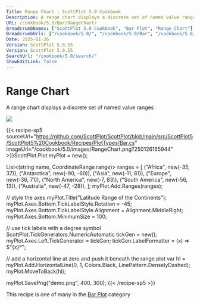 ```yaml
---
Title: Range Chart - ScottPlot 5.0 Cookbook
Description: A range chart displays a discrete set of named value ranges
URL: /cookbook/5.0/Bar/RangeChart/
BreadcrumbNames: ["ScottPlot 5.0 Cookbook", "Bar Plot", "Range Chart"]
BreadcrumbUrls: ["/cookbook/5.0/", "/cookbook/5.0/Bar", "/cookbook/5.0/Bar/RangeChart"]
Date: 2025-01-26
Version: ScottPlot 5.0.55
Version: ScottPlot 5.0.55
SearchUrl: "/cookbook/5.0/search/"
ShowEditLink: false
---
```



<div class='d-flex align-items-center mt-5'>
<h1 class='me-2 text-dark my-0 border-0'>Range Chart</h1>
</div>

A range chart displays a discrete set of named value ranges

[![](/cookbook/5.0/images/RangeChart.png?250126165944)](/cookbook/5.0/images/RangeChart.png?250126165944)

{{< recipe-sp5 sourceUrl="https://github.com/ScottPlot/ScottPlot/blob/main/src/ScottPlot5/ScottPlot5%20Cookbook/Recipes/PlotTypes/Bar.cs" imageUrl="/cookbook/5.0/images/RangeChart.png?250126165944" >}}ScottPlot.Plot myPlot = new();

List&lt;(string name, CoordinateRange range)&gt; ranges =
[
    ("Africa", new(-35, 37)),
    ("Antarctica", new(-90, -60)),
    ("Asia", new(-11, 81)),
    ("Europe", new(-36, 71)),
    ("North America", new(-7, 83)),
    ("South America", new(-56, 13)),
    ("Australia", new(-47, -28)),
];
myPlot.Add.Ranges(ranges);

// style the axes
myPlot.Title("Latitude Range of the Continents");
myPlot.Axes.Bottom.TickLabelStyle.Rotation = -45;
myPlot.Axes.Bottom.TickLabelStyle.Alignment = Alignment.MiddleRight;
myPlot.Axes.Bottom.MinimumSize = 100;

// use tick labels with a degree symbol
ScottPlot.TickGenerators.NumericAutomatic tickGen = new();
myPlot.Axes.Left.TickGenerator = tickGen;
tickGen.LabelFormatter = (x) =&gt; $"{x}º";

// add a horizontal line at zero and push it beneath the range plot
var hl = myPlot.Add.HorizontalLine(0, 1, Colors.Black, LinePattern.DenselyDashed);
myPlot.MoveToBack(hl);

myPlot.SavePng("demo.png", 400, 300);
{{< /recipe-sp5 >}}

<div class='my-5 text-center'>This recipe is one of many in the <a href='/cookbook/5.0/Bar'>Bar Plot</a> category</div>


